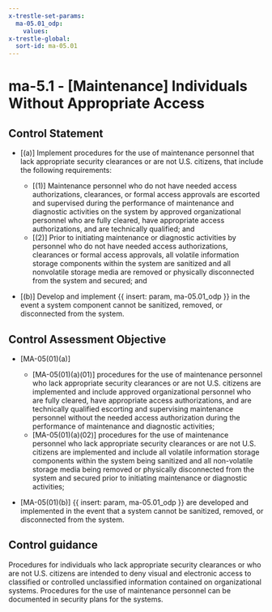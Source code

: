 ```yaml
---
x-trestle-set-params:
  ma-05.01_odp:
    values:
x-trestle-global:
  sort-id: ma-05.01
---
```


# ma-5.1 - \[Maintenance\] Individuals Without Appropriate Access

## Control Statement

- \[(a)\] Implement procedures for the use of maintenance personnel that lack appropriate security clearances or are not U.S. citizens, that include the following requirements:

  - \[(1)\] Maintenance personnel who do not have needed access authorizations, clearances, or formal access approvals are escorted and supervised during the performance of maintenance and diagnostic activities on the system by approved organizational personnel who are fully cleared, have appropriate access authorizations, and are technically qualified; and
  - \[(2)\] Prior to initiating maintenance or diagnostic activities by personnel who do not have needed access authorizations, clearances or formal access approvals, all volatile information storage components within the system are sanitized and all nonvolatile storage media are removed or physically disconnected from the system and secured; and

- \[(b)\] Develop and implement {{ insert: param, ma-05.01_odp }} in the event a system component cannot be sanitized, removed, or disconnected from the system.

## Control Assessment Objective

- \[MA-05(01)(a)\]

  - \[MA-05(01)(a)(01)\] procedures for the use of maintenance personnel who lack appropriate security clearances or are not U.S. citizens are implemented and include approved organizational personnel who are fully cleared, have appropriate access authorizations, and are technically qualified escorting and supervising maintenance personnel without the needed access authorization during the performance of maintenance and diagnostic activities;
  - \[MA-05(01)(a)(02)\] procedures for the use of maintenance personnel who lack appropriate security clearances or are not U.S. citizens are implemented and include all volatile information storage components within the system being sanitized and all non-volatile storage media being removed or physically disconnected from the system and secured prior to initiating maintenance or diagnostic activities;

- \[MA-05(01)(b)\]  {{ insert: param, ma-05.01_odp }} are developed and implemented in the event that a system cannot be sanitized, removed, or disconnected from the system.

## Control guidance

Procedures for individuals who lack appropriate security clearances or who are not U.S. citizens are intended to deny visual and electronic access to classified or controlled unclassified information contained on organizational systems. Procedures for the use of maintenance personnel can be documented in security plans for the systems.
